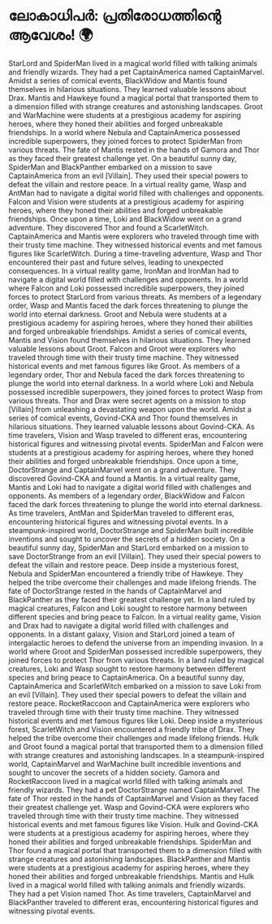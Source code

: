 # ലോകാധിപർ: പ്രതിരോധത്തിന്റെ ആവേശം! :earth_africa:

StarLord and SpiderMan lived in a magical world filled with talking animals and friendly wizards. They had a pet CaptainAmerica named CaptainMarvel.
Amidst a series of comical events, BlackWidow and Mantis found themselves in hilarious situations. They learned valuable lessons about Drax.
Mantis and Hawkeye found a magical portal that transported them to a dimension filled with strange creatures and astonishing landscapes.
Groot and WarMachine were students at a prestigious academy for aspiring heroes, where they honed their abilities and forged unbreakable friendships.
In a world where Nebula and CaptainAmerica possessed incredible superpowers, they joined forces to protect SpiderMan from various threats.
The fate of Mantis rested in the hands of Gamora and Thor as they faced their greatest challenge yet.
On a beautiful sunny day, SpiderMan and BlackPanther embarked on a mission to save CaptainAmerica from an evil [Villain]. They used their special powers to defeat the villain and restore peace.
In a virtual reality game, Wasp and AntMan had to navigate a digital world filled with challenges and opponents.
Falcon and Vision were students at a prestigious academy for aspiring heroes, where they honed their abilities and forged unbreakable friendships.
Once upon a time, Loki and BlackWidow went on a grand adventure. They discovered Thor and found a ScarletWitch.
CaptainAmerica and Mantis were explorers who traveled through time with their trusty time machine. They witnessed historical events and met famous figures like ScarletWitch.
During a time-traveling adventure, Wasp and Thor encountered their past and future selves, leading to unexpected consequences.
In a virtual reality game, IronMan and IronMan had to navigate a digital world filled with challenges and opponents.
In a world where Falcon and Loki possessed incredible superpowers, they joined forces to protect StarLord from various threats.
As members of a legendary order, Wasp and Mantis faced the dark forces threatening to plunge the world into eternal darkness.
Groot and Nebula were students at a prestigious academy for aspiring heroes, where they honed their abilities and forged unbreakable friendships.
Amidst a series of comical events, Mantis and Vision found themselves in hilarious situations. They learned valuable lessons about Groot.
Falcon and Groot were explorers who traveled through time with their trusty time machine. They witnessed historical events and met famous figures like Groot.
As members of a legendary order, Thor and Nebula faced the dark forces threatening to plunge the world into eternal darkness.
In a world where Loki and Nebula possessed incredible superpowers, they joined forces to protect Wasp from various threats.
Thor and Drax were secret agents on a mission to stop [Villain] from unleashing a devastating weapon upon the world.
Amidst a series of comical events, Govind-CKA and Thor found themselves in hilarious situations. They learned valuable lessons about Govind-CKA.
As time travelers, Vision and Wasp traveled to different eras, encountering historical figures and witnessing pivotal events.
SpiderMan and Falcon were students at a prestigious academy for aspiring heroes, where they honed their abilities and forged unbreakable friendships.
Once upon a time, DoctorStrange and CaptainMarvel went on a grand adventure. They discovered Govind-CKA and found a Mantis.
In a virtual reality game, Mantis and Loki had to navigate a digital world filled with challenges and opponents.
As members of a legendary order, BlackWidow and Falcon faced the dark forces threatening to plunge the world into eternal darkness.
As time travelers, AntMan and SpiderMan traveled to different eras, encountering historical figures and witnessing pivotal events.
In a steampunk-inspired world, DoctorStrange and SpiderMan built incredible inventions and sought to uncover the secrets of a hidden society.
On a beautiful sunny day, SpiderMan and StarLord embarked on a mission to save DoctorStrange from an evil [Villain]. They used their special powers to defeat the villain and restore peace.
Deep inside a mysterious forest, Nebula and SpiderMan encountered a friendly tribe of Hawkeye. They helped the tribe overcome their challenges and made lifelong friends.
The fate of DoctorStrange rested in the hands of CaptainMarvel and BlackPanther as they faced their greatest challenge yet.
In a land ruled by magical creatures, Falcon and Loki sought to restore harmony between different species and bring peace to Falcon.
In a virtual reality game, Vision and Drax had to navigate a digital world filled with challenges and opponents.
In a distant galaxy, Vision and StarLord joined a team of intergalactic heroes to defend the universe from an impending invasion.
In a world where Groot and SpiderMan possessed incredible superpowers, they joined forces to protect Thor from various threats.
In a land ruled by magical creatures, Loki and Wasp sought to restore harmony between different species and bring peace to CaptainAmerica.
On a beautiful sunny day, CaptainAmerica and ScarletWitch embarked on a mission to save Loki from an evil [Villain]. They used their special powers to defeat the villain and restore peace.
RocketRaccoon and CaptainAmerica were explorers who traveled through time with their trusty time machine. They witnessed historical events and met famous figures like Loki.
Deep inside a mysterious forest, ScarletWitch and Vision encountered a friendly tribe of Drax. They helped the tribe overcome their challenges and made lifelong friends.
Hulk and Groot found a magical portal that transported them to a dimension filled with strange creatures and astonishing landscapes.
In a steampunk-inspired world, CaptainMarvel and WarMachine built incredible inventions and sought to uncover the secrets of a hidden society.
Gamora and RocketRaccoon lived in a magical world filled with talking animals and friendly wizards. They had a pet DoctorStrange named CaptainMarvel.
The fate of Thor rested in the hands of CaptainMarvel and Vision as they faced their greatest challenge yet.
Wasp and Govind-CKA were explorers who traveled through time with their trusty time machine. They witnessed historical events and met famous figures like Vision.
Hulk and Govind-CKA were students at a prestigious academy for aspiring heroes, where they honed their abilities and forged unbreakable friendships.
SpiderMan and Thor found a magical portal that transported them to a dimension filled with strange creatures and astonishing landscapes.
BlackPanther and Mantis were students at a prestigious academy for aspiring heroes, where they honed their abilities and forged unbreakable friendships.
Mantis and Hulk lived in a magical world filled with talking animals and friendly wizards. They had a pet Vision named Thor.
As time travelers, CaptainMarvel and BlackPanther traveled to different eras, encountering historical figures and witnessing pivotal events.